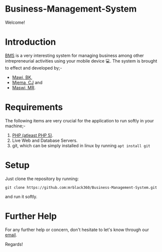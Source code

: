 # Business-Management-System

Welcome!

# Introduction
[BMS](https://github.com/mrblack360/Business-Management-System) is a very interesting system for managing business among other intrepreneurial activities using your mobile device :computer:. The system is brought to effect and developed by;-
- [Mawi, BK](mailto:barakamawi@gmail.com), 
- [Mjema, CJ](mailto:johnchristina23@gmail.com) and 
- [Maswi, MR](mailto:raphaelraphaelmm@gmail.com).

# Requirements
The following items are very crucial for the application to run softly in your machine;-
1. [PHP (atleast PHP 5)](https://www.php.net/).
2. Live Web and Database Servers.
3. git, which can be simply installed in linux by running `apt install git`

# Setup
Just clone the repository by running: 

`git clone https://github.com:mrblack360/Business-Management-System.git`

and run it softly.

# Further Help
For any further help or concern, don't hesitate to let's know through our [email](mailto:rmaswi360@outlook.com).

Regards!
